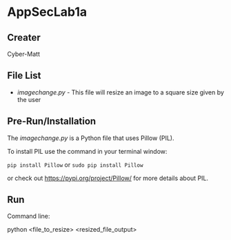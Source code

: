 **AppSecLab1a**
===

Creater
---
Cyber-Matt

File List
---
- *imagechange.py* - This file will resize an image to a square size given by the user

Pre-Run/Installation
---
The *imagechange.py* is a Python file that uses Pillow (PIL).

To install PIL use the command in your terminal window:

`pip install Pillow` or `sudo pip install Pillow`

or check out https://pypi.org/project/Pillow/ for more details about PIL.

Run
---
Command line:

python <file_to_resize> <resized_file_output>

  
